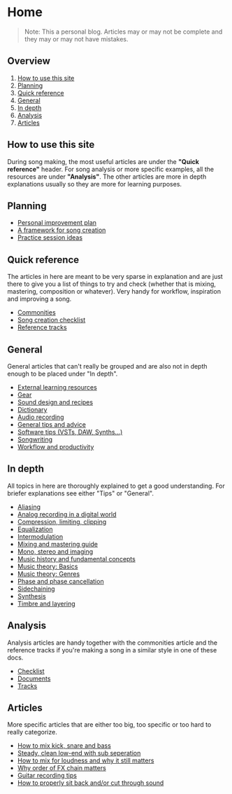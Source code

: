 # Home
> Note: This a personal blog. Articles may or may not be complete and they may or may not have mistakes.

## Overview
1. [How to use this site](#how-to-use-this-site)
2. [Planning](#planning)
3. [Quick reference](#quick-reference)
4. [General](#general)
5. [In depth](#in-depth)
8. [Analysis](#analysis)
9. [Articles](#articles)

## How to use this site
During song making, the most useful articles are under the **"Quick reference"** header. For song analysis or more specific examples, all the resources are under **"Analysis"**. The other articles are more in depth explanations usually so they are more for learning purposes.

## Planning
- [Personal improvement plan](personal-improvement-plan.md)
- [A framework for song creation](song-creation-routine.md)
- [Practice session ideas](practice-session-ideas.md)

## Quick reference
The articles in here are meant to be very sparse in explanation and are just there to give you a list of things to try and check (whether that is mixing, mastering, composition or whatever). Very handy for workflow, inspiration and improving a song.

- [Commonities](commonities.md)
- [Song creation checklist](songwriting-checklist.md)
- [Reference tracks](reference-tracks.md)

## General
General articles that can't really be grouped and are also not in depth enough to be placed under "In depth".

- [External learning resources](external-learning-resources)
- [Gear](gear.md)
- [Sound design and recipes](sound-recipes.md)
- [Dictionary](dictionary.md)
- [Audio recording](audio-recording.md)
- [General tips and advice](general-tips-and-advice.md)
- [Software tips (VSTs, DAW, Synths...)](software.md)
- [Songwriting](songwriting.md)
- [Workflow and productivity](workflow-and-productivity.md)

## In depth
All topics in here are thoroughly explained to get a good understanding. For briefer explanations see either "Tips" or "General".

- [Aliasing](/in-depth/aliasing.md)
- [Analog recording in a digital world](/in-depth/analog-recording-in-a-digital-world.md)
- [Compression, limiting, clipping](/in-depth/compression-limiting-clipping.md)
- [Equalization](/in-depth/equalization.md)
- [Intermodulation](/in-depth/intermodulation.md)
- [Mixing and mastering guide](/in-depth/mixing-and-mastering.md)
- [Mono, stereo and imaging](/in-depth/mono-stereo-and-imaging.md)
- [Music history and fundamental concepts](/in-depth/music-history-and-fundamental-concepts.md)
- [Music theory: Basics](/in-depth/music-theory-basics.md)
- [Music theory: Genres](/in-depth/music-theory-genres.md)
- [Phase and phase cancellation](/in-depth/phase-and-phase-cancellation.md)
- [Sidechaining](/in-depth/sidechaining.md)
- [Synthesis](/in-depth/synthesis.md)
- [Timbre and layering](/in-depth/timbre-and-layering.md)

## Analysis
Analysis articles are handy together with the commonities article and the reference tracks if you're making a song in a similar style in one of these docs.

- [Checklist](analysis-checklist.md)
- [Documents](/analysis/index.md)
- [Tracks](/analysis/analysis-ideas.md)

## Articles
More specific articles that are either too big, too specific or too hard to really categorize.

- [How to mix kick, snare and bass](#hi)
- [Steady, clean low-end with sub seperation](/articles/steady-clean-low-end-with-sub-seperation.md)
- [How to mix for loudness and why it still matters](/in-depth/loudness-wars-and-why-it-matters.md)
- [Why order of FX chain matters](/in-depth/why-order-of-fx-chain-matters.md)
- [Guitar recording tips](/articles/guitar-recording-tips.md)
- [How to properly sit back and/or cut through sound](/articles/how-to-properly-sit-back-and-or-cut-through-sound.md)
